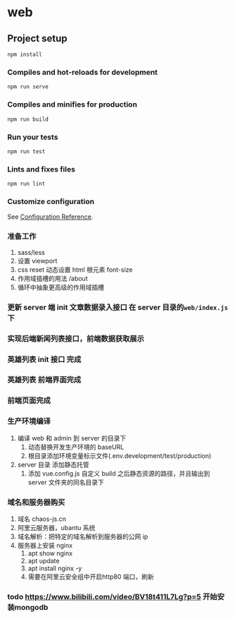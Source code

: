 # web

## Project setup

```
npm install
```

### Compiles and hot-reloads for development

```
npm run serve
```

### Compiles and minifies for production

```
npm run build
```

### Run your tests

```
npm run test
```

### Lints and fixes files

```
npm run lint
```

### Customize configuration

See [Configuration Reference](https://cli.vuejs.org/config/).

### 准备工作

1. sass/less
2. 设置 viewport
3. css reset 动态设置 html 根元素 font-size
4. 作用域插槽的用法 /about
5. 循环中抽象更高级的作用域插槽

### 更新 server 端 init 文章数据录入接口 在 server 目录的`web/index.js` 下

### 实现后端新闻列表接口，前端数据获取展示

### 英雄列表 init 接口 完成

### 英雄列表 前端界面完成

### 前端页面完成

### 生产环境编译

1. 编译 web 和 admin 到 server 的目录下
   1. 动态替换开发生产环境的 baseURL
   2. 根目录添加环境变量标示文件(.env.development/test/production)
2. server 目录 添加静态托管
   1. 添加 vue.config.js 自定义 build 之后静态资源的路径，并且输出到 server 文件夹的同名目录下

### 域名和服务器购买

1. 域名 chaos-js.cn
2. 阿里云服务器，ubantu 系统
3. 域名解析：把特定的域名解析到服务器的公网 ip
4. 服务器上安装 nginx
   1. apt show nginx
   2. apt update
   3. apt install nginx -y
   4. 需要在阿里云安全组中开启http80 端口，刷新
 
### todo https://www.bilibili.com/video/BV18t411L7Lg?p=5 开始安装mongodb
